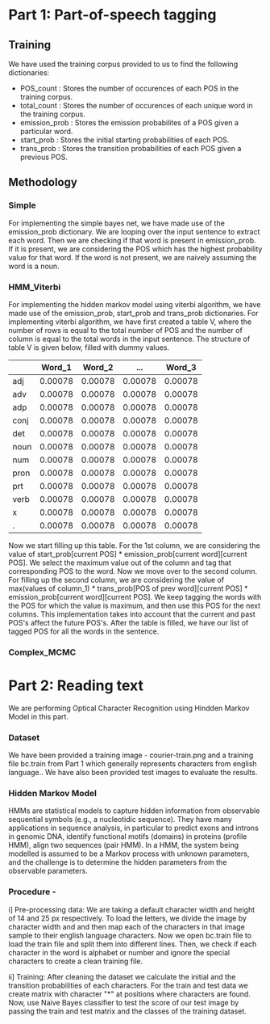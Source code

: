 # Part 1: Part-of-speech tagging

## Training
We have used the training corpus provided to us to find the following dictionaries: 
- POS_count : Stores the number of occurences of each POS in the training corpus.
- total_count : Stores the number of occurences of each unique word in the training corpus.
- emission_prob : Stores the emission probabilites of a POS given a particular word.  
- start_prob : Stores the initial starting probabilities of each POS.
- trans_prob : Stores the transition probabilities of each POS given a previous POS.

## Methodology
### Simple
For implementing the simple bayes net, we have made use of the emission_prob dictionary. We are looping over the input sentence to extract each word. Then we are checking if that word is present in emission_prob. If it is present, we are considering the POS which has the highest probability value for that word. If the word is not present, we are naively assuming the word is a noun. 

### HMM_Viterbi 
For implementing the hidden markov model using viterbi algorithm, we have made use of the emission_prob, start_prob and trans_prob dictionaries. For implementing viterbi algorithm, we have first created a table V, where the number of rows is equal to the total number of POS and the number of column is equal to the total words in the input sentence. The structure of table V is given below, filled with dummy values.

|             | Word_1      | Word_2      | ...         | Word_3      |
| ----------- | ----------- | ----------- | ----------- | ----------- |
| adj         | 0.00078     | 0.00078     | 0.00078     | 0.00078     |
| adv         | 0.00078     | 0.00078     | 0.00078     | 0.00078     |
| adp         | 0.00078     | 0.00078     | 0.00078     | 0.00078     |
| conj        | 0.00078     | 0.00078     | 0.00078     | 0.00078     |
| det         | 0.00078     | 0.00078     | 0.00078     | 0.00078     |
| noun        | 0.00078     | 0.00078     | 0.00078     | 0.00078     |
| num         | 0.00078     | 0.00078     | 0.00078     | 0.00078     |
| pron        | 0.00078     | 0.00078     | 0.00078     | 0.00078     |
| prt         | 0.00078     | 0.00078     | 0.00078     | 0.00078     |
| verb        | 0.00078     | 0.00078     | 0.00078     | 0.00078     |
| x           | 0.00078     | 0.00078     | 0.00078     | 0.00078     |
| .           | 0.00078     | 0.00078     | 0.00078     | 0.00078     |

Now we start filling up this table. For the 1st column, we are considering the value of start_prob[current POS] * emission_prob[current word][current POS]. We select the maximum value out of the column and tag that corresponding POS to the word. Now we move over to the second column. For filling up the second column, we are considering the value of max(values of column_1) * trans_prob[POS of prev word][current POS] * emission_prob[current word][current POS]. We keep tagging the words with the POS for which the value is maximum, and then use this POS for the next columns. This implementation takes into account that the current and past POS's affect the future POS's. After the table is filled, we have our list of tagged POS for all the words in the sentence.

### Complex_MCMC


# Part 2: Reading text
We are performing Optical Character Recognition using Hindden Markov Model in this part.

### Dataset 
We have been provided a training image - courier-train.png and a training file bc.train from Part 1 which generally represents characters from english language.. We have also been provided test images to evaluate the results.

### Hidden Markov Model  
HMMs are statistical models to capture hidden information from observable sequential symbols (e.g., a nucleotidic sequence). They have many applications in sequence analysis, in particular to predict exons and introns in genomic DNA, identify functional motifs (domains) in proteins (profile HMM), align two sequences (pair HMM). In a HMM, the system being modelled is assumed to be a Markov process with unknown parameters, and the challenge is to determine the hidden parameters from the observable parameters.

### Procedure - 

i] Pre-processing data: We are taking a default character width and height of 14 and 25 px respectively. To load the letters, we divide the image by character width and and then map each of the characters in that image sample to their english language characters. Now we open bc.train file to load the train file and split them into different lines. Then, we check if each character in the word is alphabet or number and ignore the special characters to create a clean training file.

ii] Training: After cleaning the dataset we calculate the initial and the transition probabilities of each characters. For the train and test data we create matrix with character "*" at positions where characters are found. Now, use Naive Bayes classifier to test the score of our test image by passing the train and test matrix and the classes of the training dataset. 
